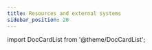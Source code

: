```yaml
---
title: Resources and external systems
sidebar_position: 20
---
```


import DocCardList from '@theme/DocCardList';

<DocCardList />
